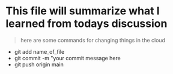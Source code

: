# This file will summarize what I learned from todays discussion
 >here are some commands for changing things in the cloud
 + git add name_of_file
 + git commit -m "your commit message here
 + git push origin main

